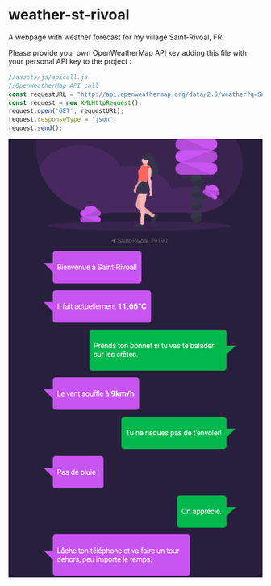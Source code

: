 # weather-st-rivoal

A webpage with weather forecast for my village Saint-Rivoal, FR.

Please provide your own OpenWeatherMap API key adding this file with your personal API key to the project :

```js
//assets/js/apicall.js
//OpenWeatherMap API call
const requestURL = "http://api.openweathermap.org/data/2.5/weather?q=Saint-Rivoal,fr&APPID=YOURAPIKEY&units=metric";
const request = new XMLHttpRequest();
request.open('GET', requestURL);
request.responseType = 'json';
request.send();
```  

![alt text](screenshot.png)
